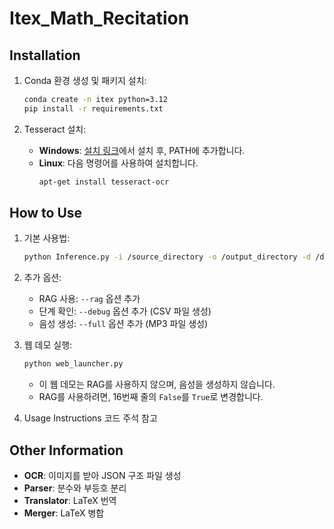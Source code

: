 # Itex_Math_Recitation

## Installation

1. Conda 환경 생성 및 패키지 설치:
    ```sh
    conda create -n itex python=3.12
    pip install -r requirements.txt
    ```

2. Tesseract 설치:
    - **Windows**: [설치 링크](https://github.com/UB-Mannheim/tesseract/wiki)에서 설치 후, PATH에 추가합니다.
    - **Linux**: 다음 명령어를 사용하여 설치합니다.
        ```sh
        apt-get install tesseract-ocr
        ```

## How to Use

1. 기본 사용법:
    ```sh
    python Inference.py -i /source_directory -o /output_directory -d /database_directory_for_rag
    ```

2. 추가 옵션:
    - RAG 사용: `--rag` 옵션 추가
    - 단계 확인: `--debug` 옵션 추가 (CSV 파일 생성)
    - 음성 생성: `--full` 옵션 추가 (MP3 파일 생성)

3. 웹 데모 실행:
    ```sh
    python web_launcher.py
    ```
    - 이 웹 데모는 RAG를 사용하지 않으며, 음성을 생성하지 않습니다.
    - RAG를 사용하려면, 16번째 줄의 `False`를 `True`로 변경합니다.
  
4. Usage Instructions
    코드 주석 참고

## Other Information

- **OCR**: 이미지를 받아 JSON 구조 파일 생성
- **Parser**: 분수와 부등호 분리
- **Translator**: LaTeX 번역
- **Merger**: LaTeX 병합

